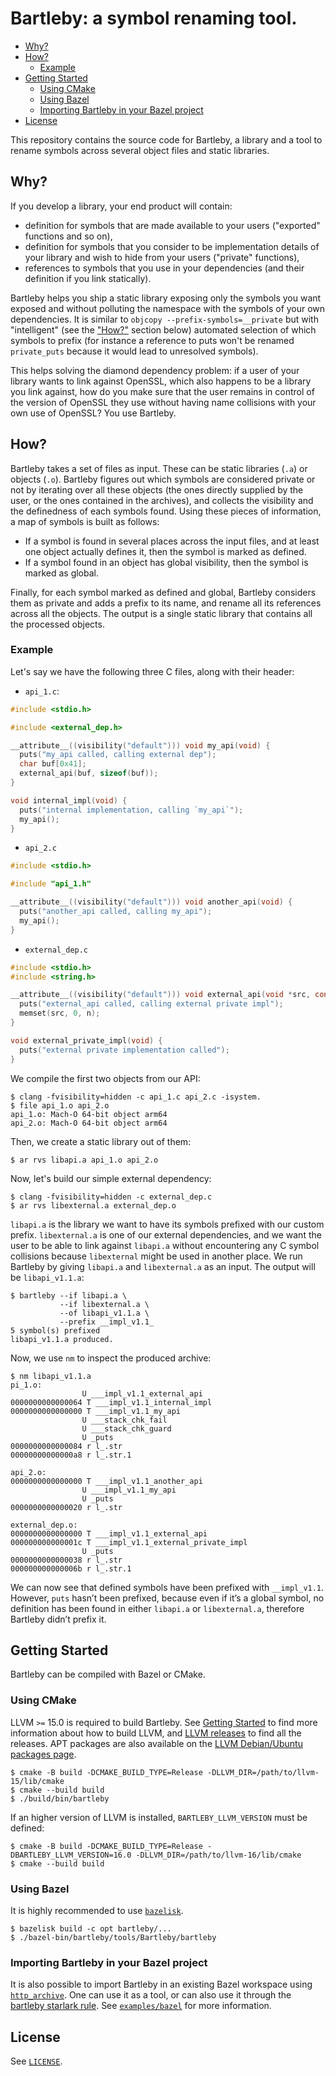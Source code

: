 # Bartleby: a symbol renaming tool.

  * [Why?](#why)
  * [How?](#how)
    * [Example](#how-example)
  * [Getting Started](#getting-started)
    * [Using CMake](#using-cmake)
    * [Using Bazel](#using-bazel)
    * [Importing Bartleby in your Bazel project](#bazel-import)
  * [License](#license)

This repository contains the source code for Bartleby, a library and a tool
to rename symbols across several object files and static libraries.

## Why? <a name="why"></a>

If you develop a library, your end product will contain:

  * definition for symbols that are made available to your users
    ("exported" functions and so on),
  * definition for symbols that you consider to be implementation details of
    your library and wish to hide from your users ("private" functions),
  * references to symbols that you use in your dependencies (and their
    definition if you link statically).

Bartleby helps you ship a static library exposing only the symbols you want
exposed and without polluting the namespace with the symbols of your own
dependencies.
It is similar to `objcopy --prefix-symbols=__private` but with
"intelligent" (see the ["How?"](#how) section below) automated selection of
which symbols to prefix (for instance a reference to puts won't be
renamed `private_puts` because it would lead to unresolved symbols).

This helps solving the diamond dependency problem: if a user of your library
wants to link against OpenSSL, which also happens to be a library you link
against, how do you make sure that the user remains in control of the
version of OpenSSL they use without having name collisions with your own use of
OpenSSL? You use Bartleby.

## How? <a name="how"></a>

Bartleby takes a set of files as input. These can be static libraries (`.a`) or
objects (`.o`). Bartleby figures out which symbols are considered private or not
by iterating over all these objects (the ones directly supplied by the user, or
the ones contained in the archives), and collects the visibility and the
definedness of each symbols found. Using these pieces of information, a map of
symbols is built as follows:

  * If a symbol is found in several places across the input files, and at least
    one object actually defines it, then the symbol is marked as defined.
  * If a symbol found in an object has global visibility, then the symbol is
    marked as global.

Finally, for each symbol marked as defined and global, Bartleby considers them
as private and adds a prefix to its name, and rename all its references across
all the objects.
The output is a single static library that contains all the processed objects.

### Example <a name="how-example"></a>

Let's say we have the following three C files, along with their header:

  * `api_1.c`:

```c
#include <stdio.h>

#include <external_dep.h>

__attribute__((visibility("default"))) void my_api(void) {
  puts("my_api called, calling external dep");
  char buf[0x41];
  external_api(buf, sizeof(buf));
}

void internal_impl(void) {
  puts("internal implementation, calling `my_api`");
  my_api();
}
```

  * `api_2.c`

```c
#include <stdio.h>

#include "api_1.h"

__attribute__((visibility("default"))) void another_api(void) {
  puts("another_api called, calling my_api");
  my_api();
}
```

  * `external_dep.c`

```c
#include <stdio.h>
#include <string.h>

__attribute__((visibility("default"))) void external_api(void *src, const size_t n) {
  puts("external_api called, calling external private impl");
  memset(src, 0, n);
}

void external_private_impl(void) {
  puts("external private implementation called");
}
```

We compile the first two objects from our API:

```shell
$ clang -fvisibility=hidden -c api_1.c api_2.c -isystem.
$ file api_1.o api_2.o
api_1.o: Mach-O 64-bit object arm64
api_2.o: Mach-O 64-bit object arm64
```

Then, we create a static library out of them:

```shell
$ ar rvs libapi.a api_1.o api_2.o
```

Now, let's build our simple external dependency:

```shell
$ clang -fvisibility=hidden -c external_dep.c
$ ar rvs libexternal.a external_dep.o
```

`libapi.a` is the library we want to have its symbols prefixed with our custom
prefix.
`libexternal.a` is one of our external dependencies, and we want the user to be
able to link against `libapi.a` without encountering any C symbol collisions
because `libexternal` might be used in another place.
We run Bartleby by giving `libapi.a` and `libexternal.a` as an input.
The output will be `libapi_v1.1.a`:

```shell
$ bartleby --if libapi.a \
           --if libexternal.a \
           --of libapi_v1.1.a \
           --prefix __impl_v1.1_
5 symbol(s) prefixed
libapi_v1.1.a produced.
```

Now, we use `nm` to inspect the produced archive:

```shell
$ nm libapi_v1.1.a
pi_1.o:
             	U ___impl_v1.1_external_api
0000000000000064 T ___impl_v1.1_internal_impl
0000000000000000 T ___impl_v1.1_my_api
             	U ___stack_chk_fail
             	U ___stack_chk_guard
             	U _puts
0000000000000084 r l_.str
00000000000000a8 r l_.str.1

api_2.o:
0000000000000000 T ___impl_v1.1_another_api
             	U ___impl_v1.1_my_api
             	U _puts
0000000000000020 r l_.str

external_dep.o:
0000000000000000 T ___impl_v1.1_external_api
000000000000001c T ___impl_v1.1_external_private_impl
             	U _puts
0000000000000038 r l_.str
000000000000006b r l_.str.1
```

We can now see that defined symbols have been prefixed with `__impl_v1.1`.
However, `puts` hasn’t been prefixed, because even if it’s a global symbol,
no definition has been found in either `libapi.a` or `libexternal.a`, therefore
Bartleby didn’t prefix it.

## Getting Started <a name="getting-started"></a>

Bartleby can be compiled with Bazel or CMake.

### Using CMake <a name="using-cmake"></a>

LLVM `>=` 15.0 is required to build Bartleby. See [Getting Started](https://llvm.org/docs/GettingStarted.html)
to find more information about how to build LLVM, and
[LLVM releases](https://releases.llvm.org/) to find all the releases.
APT packages are also available on the [LLVM Debian/Ubuntu packages page](https://apt.llvm.org/).

```shell
$ cmake -B build -DCMAKE_BUILD_TYPE=Release -DLLVM_DIR=/path/to/llvm-15/lib/cmake
$ cmake --build build
$ ./build/bin/bartleby
```

If an higher version of LLVM is installed, `BARTLEBY_LLVM_VERSION` must be defined:

```shell
$ cmake -B build -DCMAKE_BUILD_TYPE=Release -DBARTLEBY_LLVM_VERSION=16.0 -DLLVM_DIR=/path/to/llvm-16/lib/cmake
$ cmake --build build
```

### Using Bazel <a name="using-bazel"></a>

It is highly recommended to use [`bazelisk`].

```shell
$ bazelisk build -c opt bartleby/...
$ ./bazel-bin/bartleby/tools/Bartleby/bartleby
```

### Importing Bartleby in your Bazel project <a name="bazel-import"></a>

It is also possible to import Bartleby in an existing Bazel workspace using
[`http_archive`].
One can use it as a tool, or can also use it through the [bartleby starlark
rule].
See [`examples/bazel`](/examples/bazel) for more information.


## License <a name="license"></a>

See [`LICENSE`].

[`bazelisk`]: https://github.com/bazelbuild/bazelisk/releases
[`http_archive`]: https://bazel.build/rules/lib/repo/http#http_archive
[bartleby starlark rule]: /docs/rules.md
[`LICENSE`]: /LICENSE